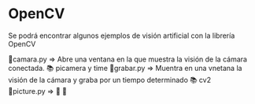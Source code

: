 # OpenCV
Se podrá encontrar algunos ejemplos de visión artificial con la librería OpenCV

📂camara.py => Abre una ventana en la que muestra la visión de la cámara conectada. 📚 picamera y time
📂grabar.py => Muentra en una vnetana la visión de la cámara y graba por un tiempo determinado 📚 cv2  
📂picture.py => 
📂
📂
